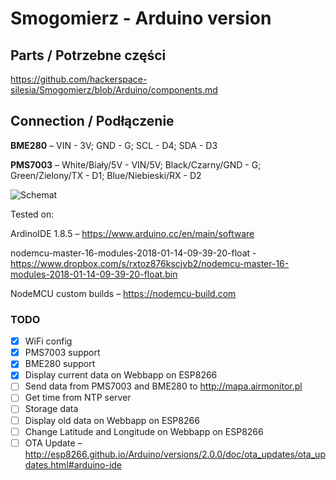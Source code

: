 # Smogomierz - Arduino version

## Parts / Potrzebne części

https://github.com/hackerspace-silesia/Smogomierz/blob/Arduino/components.md

## Connection / Podłączenie

**BME280** – VIN - 3V; GND - G; SCL - D4; SDA - D3

**PMS7003** – White/Biały/5V - VIN/5V; Black/Czarny/GND - G; Green/Zielony/TX - D1; Blue/Niebieski/RX - D2

![Schemat](https://raw.githubusercontent.com/hackerspace-silesia/Smogomierz/Arduino/schemat.png)

Tested on:

ArdinoIDE 1.8.5 – https://www.arduino.cc/en/main/software

nodemcu-master-16-modules-2018-01-14-09-39-20-float - https://www.dropbox.com/s/rxtoz876kscjvb2/nodemcu-master-16-modules-2018-01-14-09-39-20-float.bin

NodeMCU custom builds – https://nodemcu-build.com

### TODO

- [x] WiFi config
- [x] PMS7003 support
- [x] BME280 support
- [x] Display current data on Webbapp on ESP8266
- [ ] Send data from PMS7003 and BME280 to http://mapa.airmonitor.pl
- [ ] Get time from NTP server
- [ ] Storage data
- [ ] Display old data on Webbapp on ESP8266
- [ ] Change Latitude and Longitude on Webbapp on ESP8266
- [ ] OTA Update – http://esp8266.github.io/Arduino/versions/2.0.0/doc/ota_updates/ota_updates.html#arduino-ide
